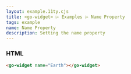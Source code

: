 ```yaml
---
layout: example.11ty.cjs
title: <go-widget> ⌲ Examples ⌲ Name Property
tags: example
name: Name Property
description: Setting the name property
---
```


<go-widget name="Earth"></go-widget>

<h3>HTML</h3>

```html
<go-widget name="Earth"></go-widget>
```
